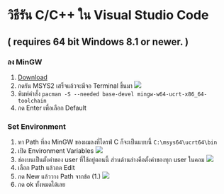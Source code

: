 # วิธีรัน C/C++ ใน Visual Studio Code

## ( requires 64 bit Windows 8.1 or newer. )

### ลง **MinGW**
1. [Download](https://github.com/msys2/msys2-installer/releases/download/2023-05-26/msys2-x86_64-20230526.exe "Download")
2. กดรัน MSYS2   เสร็จแล้วจะมีจอ Terminal ขึ้นมา ![](https://cdn.discordapp.com/attachments/816608736042811401/1193577057934917725/image.png?ex=65ad3842&is=659ac342&hm=6f7915e85797b0832583910b60eeedff416f264c8cfadb5888187a0ee4d5f5d4&)
3. พิมพ์คำสั่ง `pacman -S --needed base-devel mingw-w64-ucrt-x86_64-toolchain`
4. กด Enter เพื่อเลือก Default 


### Set Environment
1. หา Path ที่ลง MinGW ของผมลงที่ไดรฟ์ C ก็จะเป็นแบบนี้ `C:\msys64\ucrt64\bin`
2. เปิด Environment Variables ![](https://cdn.discordapp.com/attachments/816608736042811401/1193580890765414572/image.png?ex=65ad3bd4&is=659ac6d4&hm=661167a050c59c0cdd0af17b01c98ec656dd7e8fb3d642fe9a1baab530f82748&)
3. ช่องบนเป็นตั้งค่าของ user ที่ใช้อยู่ตอนนี้ ส่วนด้านล่างคือตั้งค่าของทุก user ในคอม ![](https://cdn.discordapp.com/attachments/816608736042811401/1193581594091462666/image.png?ex=65ad3c7b&is=659ac77b&hm=280be80cecd793d9d039c4c32294470603fd42af077daef3bf05dc9cc4e361be&)
4. เลือก Path แล้วกด Edit
5. กด New แล้ววาง Path จากข้อ (1.) ![](https://cdn.discordapp.com/attachments/816608736042811401/1193583420178182226/image.png?ex=65ad3e2f&is=659ac92f&hm=fb217bf8409bdac027db324eb9d7e856dec651630eb5171858c7e5c85ab81a50&)
6. กด ok ทั้งหมดได้เลย
